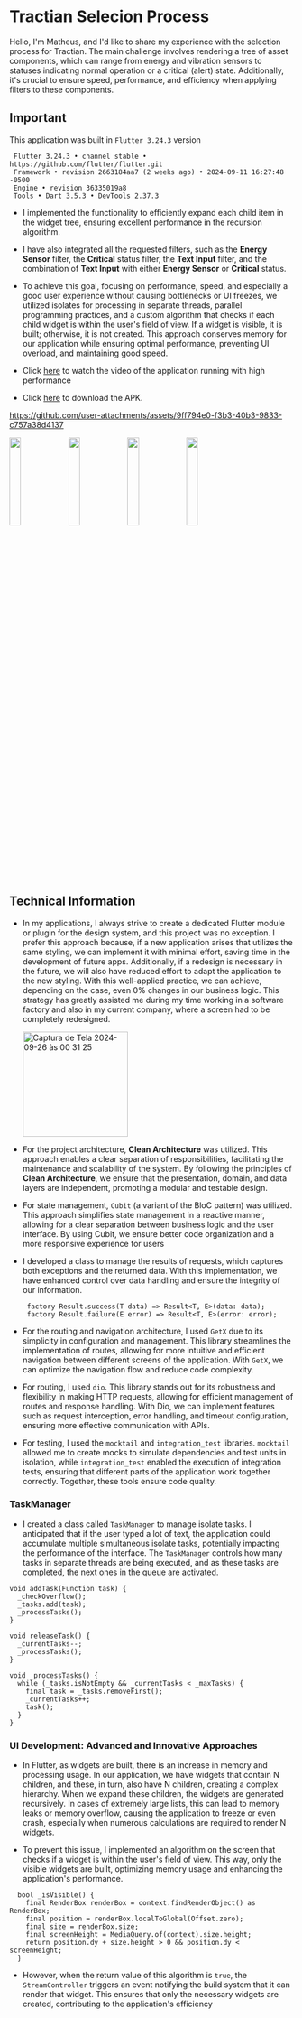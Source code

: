 # Tractian Selecion Process

Hello, I'm Matheus, and I'd like to share my experience with the selection process for Tractian. The main challenge involves rendering a tree of asset components, which can range from energy and vibration sensors to statuses indicating normal operation or a critical (alert) state. Additionally, it's crucial to ensure speed, performance, and efficiency when applying filters to these components.

## Important

This application was built in `Flutter 3.24.3` version

>
     Flutter 3.24.3 • channel stable • https://github.com/flutter/flutter.git
     Framework • revision 2663184aa7 (2 weeks ago) • 2024-09-11 16:27:48 -0500
     Engine • revision 36335019a8
     Tools • Dart 3.5.3 • DevTools 2.37.3
>


* I implemented the functionality to efficiently expand each child item in the widget tree, ensuring excellent performance in the recursion algorithm.
  
* I have also integrated all the requested filters, such as the **Energy Sensor** filter, the **Critical** status filter, the **Text Input** filter, and the combination of **Text Input** with either **Energy Sensor** or **Critical** status.
  
* To achieve this goal, focusing on performance, speed, and especially a good user experience without causing bottlenecks or UI freezes, we utilized isolates for processing in separate threads, parallel programming practices, and a custom algorithm that checks if each child widget is within the user's field of view. If a widget is visible, it is built; otherwise, it is not created. This approach conserves memory for our application while ensuring optimal performance, preventing UI overload, and maintaining good speed.
  
* Click [here](https://drive.google.com/file/d/1nqz2alE9C_o0ns_aY7YkOGc1Xa_P_07_/view?usp=sharing) to watch the video of the application running with high performance
* Click [here](https://drive.google.com/file/d/18oJcWzjeirXz1TzO_T6qfGlvxRb07hQc/view?usp=sharing) to download the APK.

https://github.com/user-attachments/assets/9ff794e0-f3b3-40b3-9833-c757a38d4137

<p align="left">
  <img src="https://github.com/user-attachments/assets/b50a0987-c5d6-4328-b480-4a09fd083596" width="20%" />
  <img src="https://github.com/user-attachments/assets/c1d5d2c7-2410-4031-94b7-fbbc900e1878" width="20%" />
  <img src="https://github.com/user-attachments/assets/debd1ffd-e884-4dce-9f4c-f53a8972c1b4" width="20%" />
  <img src="https://github.com/user-attachments/assets/28d62e00-da44-43bd-bd44-ab189b645d91" width="20%" />
</p>


## Technical Information

* In my applications, I always strive to create a dedicated Flutter module or plugin for the design system, and this project was no exception. I prefer this approach because, if a new application arises that utilizes the same styling, we can implement it with minimal effort, saving time in the development of future apps. Additionally, if a redesign is necessary in the future, we will also have reduced effort to adapt the application to the new styling. With this well-applied practice, we can achieve, depending on the case, even 0% changes in our business logic. This strategy has greatly assisted me during my time working in a software factory and also in my current company, where a screen had to be completely redesigned.

  <img width="186" alt="Captura de Tela 2024-09-26 às 00 31 25" src="https://github.com/user-attachments/assets/7c879d92-ef03-464d-9523-292cc43c94b9">

* For the project architecture, **Clean Architecture** was utilized. This approach enables a clear separation of responsibilities, facilitating the maintenance and scalability of the system. By following the principles of **Clean Architecture**, we ensure that the presentation, domain, and data layers are independent, promoting a modular and testable design.
  
* For state management, `Cubit` (a variant of the BloC pattern) was utilized. This approach simplifies state management in a reactive manner, allowing for a clear separation between business logic and the user interface. By using Cubit, we ensure better code organization and a more responsive experience for users
  
* I developed a class to manage the results of requests, which captures both exceptions and the returned data. With this implementation, we have enhanced control over data handling and ensure the integrity of our information.
  >
       factory Result.success(T data) => Result<T, E>(data: data);
       factory Result.failure(E error) => Result<T, E>(error: error);
  > 
* For the routing and navigation architecture, I used `GetX` due to its simplicity in configuration and management. This library streamlines the implementation of routes, allowing for more intuitive and efficient navigation between different screens of the application. With `GetX`, we can optimize the navigation flow and reduce code complexity.
  
* For routing, I used `dio`. This library stands out for its robustness and flexibility in making HTTP requests, allowing for efficient management of routes and response handling. With Dio, we can implement features such as request interception, error handling, and timeout configuration, ensuring more effective communication with APIs.
  
* For testing, I used the `mocktail` and `integration_test` libraries. `mocktail` allowed me to create mocks to simulate dependencies and test units in isolation, while `integration_test` enabled the execution of integration tests, ensuring that different parts of the application work together correctly. Together, these tools ensure code quality.

### TaskManager

* I created a class called `TaskManager` to manage isolate tasks. I anticipated that if the user typed a lot of text, the application could accumulate multiple simultaneous isolate tasks, potentially impacting the performance of the interface. The `TaskManager` controls how many tasks in separate threads are being executed, and as these tasks are completed, the next ones in the queue are activated.
>
    void addTask(Function task) {
      _checkOverflow();
      _tasks.add(task);
      _processTasks();
    }

    void releaseTask() {
      _currentTasks--;
      _processTasks();
    }
    
    void _processTasks() {
      while (_tasks.isNotEmpty && _currentTasks < _maxTasks) {
        final task = _tasks.removeFirst();
        _currentTasks++;
        task();
      }
    }
>  

### UI Development: Advanced and Innovative Approaches

* In Flutter, as widgets are built, there is an increase in memory and processing usage. In our application, we have widgets that contain N children, and these, in turn, also have N children, creating a complex hierarchy. When we expand these children, the widgets are generated recursively. In cases of extremely large lists, this can lead to memory leaks or memory overflow, causing the application to freeze or even crash, especially when numerous calculations are required to render N widgets.

* To prevent this issue, I implemented an algorithm on the screen that checks if a widget is within the user's field of view. This way, only the visible widgets are built, optimizing memory usage and enhancing the application's performance.


>
      bool _isVisible() {
        final RenderBox renderBox = context.findRenderObject() as RenderBox;
        final position = renderBox.localToGlobal(Offset.zero);
        final size = renderBox.size;
        final screenHeight = MediaQuery.of(context).size.height;
        return position.dy + size.height > 0 && position.dy < screenHeight;
      }
> 

* However, when the return value of this algorithm is `true`, the `StreamController` triggers an event notifying the build system that it can render that widget. This ensures that only the necessary widgets are created, contributing to the application's efficiency
